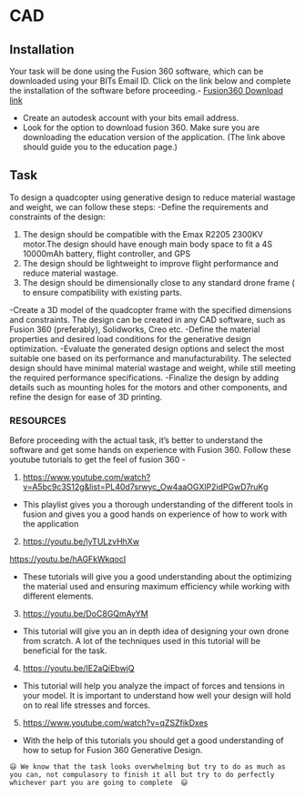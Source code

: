 
# CAD
## Installation

Your task will be done using the Fusion 360 software, which can be downloaded using your BITs Email ID. Click on the link below and complete the installation of the software before proceeding.- [Fusion360 Download link](https://www.autodesk.com/education/edu-software/overview?sorting=featured&filters=individual)

- Create an autodesk account with your bits email address.
- Look for the option to download fusion 360. Make sure you are downloading the education version of the application. (The link above should guide you to the education page.)
## Task

To design a quadcopter using generative design to reduce material wastage and weight, we can follow these steps:
-Define the requirements and constraints of the design: 
1. The design should be compatible with the Emax R2205 2300KV motor.The design should have enough main body space to fit a 4S 10000mAh battery, flight controller, and GPS
2. The design should be lightweight to improve flight performance and reduce material wastage.
3. The design should be dimensionally close to any standard drone frame ( to ensure compatibility with existing parts.

-Create a 3D model of the quadcopter frame with the specified dimensions and constraints. The design can be created in any CAD software, such as Fusion 360 (preferably), Solidworks, Creo etc.
-Define the material properties and desired load conditions for the generative design optimization.
-Evaluate the generated design options and select the most suitable one based on its performance and manufacturability. The selected design should have minimal material wastage and weight, while still meeting the required performance specifications.
-Finalize the design by adding details such as mounting holes for the motors and other components, and refine the design for ease of 3D printing.



### RESOURCES

Before proceeding with the actual task, it’s better to understand the software and get some hands on experience with Fusion 360. Follow these youtube tutorials to get the feel of fusion 360 -

1. https://www.youtube.com/watch?v=A5bc9c3S12g&list=PL40d7srwyc_Ow4aaOGXlP2idPGwD7ruKg

- This playlist gives you a thorough understanding of the different tools in fusion and gives you a good hands on experience of how to work with the application

2. https://youtu.be/lyTULzvHhXw

https://youtu.be/hAGFkWkqocI

- These tutorials will give you a good understanding about the optimizing the material used and ensuring maximum efficiency while working with different elements.
3. https://youtu.be/DoC8GQmAyYM

- This tutorial will give you an in depth idea of designing your own drone from scratch. A lot of the techniques used in this tutorial will be beneficial for the task.
4. https://youtu.be/IE2aQiEbwjQ

- This tutorial will help you analyze the impact of forces and tensions in your model. It is important to understand how well your design will hold on to real life stresses and forces.

5. https://www.youtube.com/watch?v=qZSZfikDxes
- With the help of this tutorials you should get a good understanding of how to setup for Fusion 360 Generative Design.




`😃 We know that the task looks overwhelming but try to do as much as you can, not compulasory to finish it all but try to do perfectly whichever part you are going to complete  😃  ` 